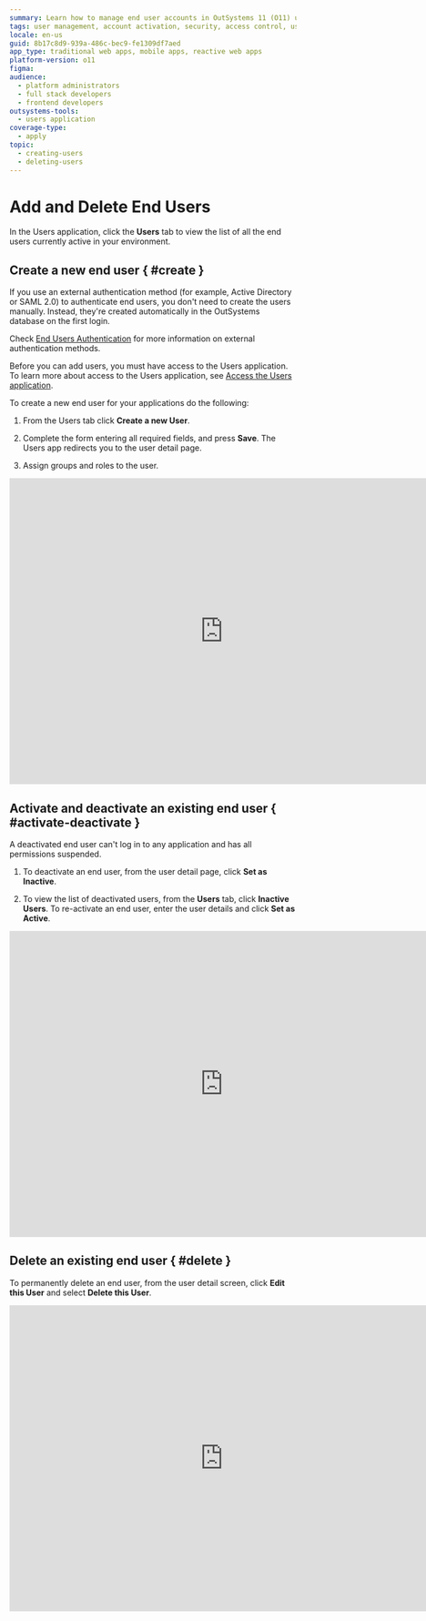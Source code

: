 ```yaml
---
summary: Learn how to manage end user accounts in OutSystems 11 (O11) using the Users application for creation, activation, deactivation, and deletion.
tags: user management, account activation, security, access control, user roles
locale: en-us
guid: 8b17c8d9-939a-486c-bec9-fe1309df7aed
app_type: traditional web apps, mobile apps, reactive web apps
platform-version: o11
figma:
audience:
  - platform administrators
  - full stack developers
  - frontend developers
outsystems-tools:
  - users application
coverage-type:
  - apply
topic:
  - creating-users
  - deleting-users
---
```


# Add and Delete End Users


In the Users application, click the **Users** tab to view the list of all the end users currently active in your environment.

## Create a new end user { #create }

<div class="info" markdown="1">

If you use an external authentication method (for example, Active Directory or SAML 2.0) to authenticate end users, you don't need to create the users manually. Instead, they're created automatically in the OutSystems database on the first login.

Check [End Users Authentication](end-user-authentication/intro.md) for more information on external authentication methods.

</div>

Before you can add users, you must have access to the Users application. To learn more about access to the Users application, see [Access the Users application](accessing-users.md).

To create a new end user for your applications do the following:

1. From the Users tab click **Create a new User**.

1. Complete the form entering all required fields, and press **Save**. The Users app redirects you to the user detail page.

1. Assign groups and roles to the user.

<iframe src="https://player.vimeo.com/video/823688722" width="750" height="538" frameborder="0" allow="autoplay; fullscreen" allowfullscreen="">Video demonstrating creating a user</iframe>

## Activate and deactivate an existing end user { #activate-deactivate }

A deactivated end user can't log in to any application and has all permissions suspended.
  
1. To deactivate an end user, from the user detail page, click **Set as Inactive**.

1. To view the list of deactivated users, from the **Users** tab, click **Inactive Users**. To re-activate an end user, enter the user details and click **Set as Active**.

<iframe src="https://player.vimeo.com/video/823688669" width="750" height="538" frameborder="0" allow="autoplay; fullscreen" allowfullscreen="">Video demonstrating deactivating a user</iframe>

## Delete an existing end user { #delete }

To permanently delete an end user, from the user detail screen, click **Edit this User** and select **Delete this User**.

<iframe src="https://player.vimeo.com/video/823688619" width="750" height="538" frameborder="0" allow="autoplay; fullscreen" allowfullscreen="">Video demonstrating deleting a user</iframe>
